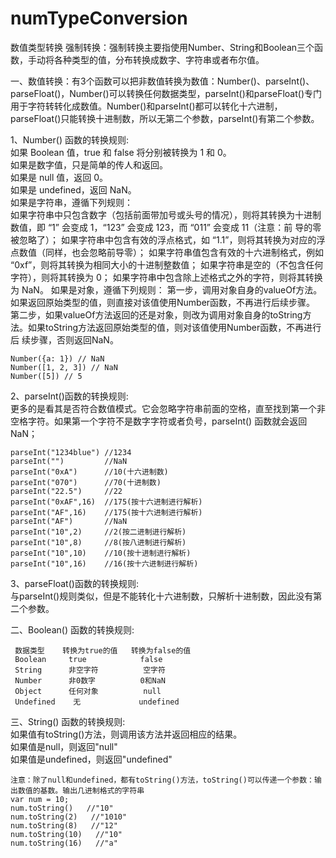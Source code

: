 # numTypeConversion
数值类型转换
强制转换：强制转换主要指使用Number、String和Boolean三个函数，手动将各种类型的值，分布转换成数字、字符串或者布尔值。  

一、数值转换：有3个函数可以把非数值转换为数值：Number()、parseInt()、parseFloat()，Number()可以转换任何数据类型，parseInt()和parseFloat()专门用于字符转转化成数值。Number()和parseInt()都可以转化十六进制，parseFloat()只能转换十进制数，所以无第二个参数，parseInt()有第二个参数。  

1、Number() 函数的转换规则:  
  如果 Boolean 值，true 和 false 将分别被转换为 1 和 0。  
  如果是数字值，只是简单的传人和返回。  
  如果是 null 值，返回 0。  
  如果是 undefined，返回 NaN。  
  如果是字符串，遵循下列规则：  
    如果字符串中只包含数字（包括前面带加号或头号的情况），则将其转换为十进制数值，即 “1” 会变成 1，“123” 会变成 123，而 “011” 会变成 11（注意：前     导的零被忽略了）；
    如果字符串中包含有效的浮点格式，如 “1.1”，则将其转换为对应的浮点数值（同样，也会忽略前导零）；
    如果字符串值包含有效的十六进制格式，例如 “0xf”，则将其转换为相同大小的十进制整数值；
    如果字符串是空的（不包含任何字符），则将其转换为 0；
    如果字符串中包含除上述格式之外的字符，则将其转换为 NaN。
  如果是对象，遵循下列规则：
    第一步，调用对象自身的valueOf方法。如果返回原始类型的值，则直接对该值使用Number函数，不再进行后续步骤。
    第二步，如果valueOf方法返回的还是对象，则改为调用对象自身的toString方法。如果toString方法返回原始类型的值，则对该值使用Number函数，不再进行后     续步骤，否则返回NaN。
    
    Number({a: 1}) // NaN
    Number([1, 2, 3]) // NaN
    Number([5]) // 5

2、parseInt()函数的转换规则:  
  更多的是看其是否符合数值模式。它会忽略字符串前面的空格，直至找到第一个非空格字符。如果第一个字符不是数字字符或者负号，parseInt() 函数就会返回 NaN；
  
    parseInt("1234blue") //1234
    parseInt("")         //NaN
    parseInt("0xA")      //10(十六进制数)
    parseInt("070")      //70(十进制数)
    parseInt("22.5")     //22
    parseInt("0xAF",16)  //175(按十六进制进行解析)
    parseInt("AF",16)    //175(按十六进制进行解析)
    parseInt("AF")       //NaN
    parseInt("10",2)     //2(按二进制进行解析)
    parseInt("10",8)     //8(按八进制进行解析)
    parseInt("10",10)    //10(按十进制进行解析)
    parseInt("10",16)    //16(按十六进制进行解析)
  
3、parseFloat()函数的转换规则:  
  与parseInt()规则类似，但是不能转化十六进制数，只解析十进制数，因此没有第二个参数。
  
二、Boolean() 函数的转换规则:

     数据类型    转换为true的值   转换为false的值
     Boolean     true            false
     String      非空字符          空字符
     Number      非0数字          0和NaN
     Object      任何对象          null
     Undefined    无             undefined
  
三、String() 函数的转换规则:  
    如果值有toString()方法，则调用该方法并返回相应的结果。  
    如果值是null，则返回"null"  
    如果值是undefined，则返回"undefined"  
    
    注意：除了null和undefined，都有toString()方法，toString()可以传递一个参数：输出数值的基数。输出几进制格式的字符串
    var num = 10;
    num.toString()   //"10"
    num.toString(2)   //"1010"
    num.toString(8)   //"12"
    num.toString(10)   //"10"
    num.toString(16)   //"a"
    
